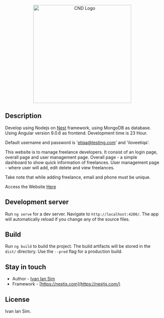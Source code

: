 <p align="center">
  <a href="http://etiqa.cnd.com.s3-website-ap-southeast-1.amazonaws.com/" target="blank"><img src="http://etiqa.cnd.com.s3-website-ap-southeast-1.amazonaws.com/assets/img/People-search-bro.png" width="320" alt="CND Logo" /></a>
</p>

## Description

Develop using Nodejs on [Nest](https://github.com/nestjs/nest) framework, using MongoDB as database.
Using Angular version 9.0.6 as frontend.
Development time is 23 Hour.

Default username and password is 'etiqa@testing.com' and 'iloveetiqa'.

This website is to manage freelance developers. 
It consist of an login page, overall page and user management page.
Overall page - a simple dashboard to show quick information of freelances.
User management page - where user will add, edit delete and view freelances.

Take note that while adding freelance, email and phone must be unique.

Access the Website [Here](http://etiqa.cnd.com.s3-website-ap-southeast-1.amazonaws.com/)

## Development server

Run `ng serve` for a dev server. Navigate to `http://localhost:4200/`. The app will automatically reload if you change any of the source files.

## Build

Run `ng build` to build the project. The build artifacts will be stored in the `dist/` directory. Use the `--prod` flag for a production build.

## Stay in touch

- Author - [Ivan Ian Sim](https://www.linkedin.com/in/ivan-sim-1b3786121/)
- Framework - [https://nestjs.com](https://nestjs.com/)

## License

  Ivan Ian Sim.
